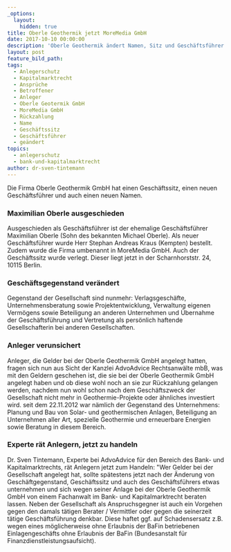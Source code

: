 ```yaml
---
_options:
  layout:
    hidden: true
title: Oberle Geothermik jetzt MoreMedia GmbH
date: 2017-10-10 00:00:00
description: 'Oberle Geothermik ändert Namen, Sitz und Geschäftsführer'
layout: post
feature_bild_path:
tags:
  - Anlegerschutz
  - Kapitalmarktrecht
  - Ansprüche
  - Betroffener
  - Anleger
  - Oberle Geotermik GmbH
  - MoreMedia GmbH
  - Rückzahlung
  - Name
  - Geschäftssitz
  - Geschäftsführer
  - geändert
topics:
  - anlegerschutz
  - bank-und-kapitalmarktrecht
author: dr-sven-tintemann
---
```



Die Firma Oberle Geothermik GmbH hat einen Geschäftssitz, einen neuen Geschäftsführer und auch einen neuen Namen.

### Maximilian Oberle ausgeschieden

Ausgeschieden als Geschäftsführer ist der ehemalige Geschäftsführer Maximilian Oberle (Sohn des bekannten Michael Oberle). Als neuer Geschäftsführer wurde Herr Stephan Andreas Kraus (Kempten) bestellt. Zudem wurde die Firma umbenannt in MoreMedia GmbH. Auch der Geschäftssitz wurde verlegt. Dieser liegt jetzt in der Scharnhorststr. 24, 10115 Berlin.

### Geschäftsgegenstand verändert

Gegenstand der Gesellschaft sind nunmehr: Verlagsgeschäfte, Unternehmensberatung sowie Projektentwicklung, Verwaltung eigenen Vermögens sowie Beteiligung an anderen Unternehmen und Übernahme der Geschäftsführung und Vertretung als persönlich haftende Gesellschafterin bei anderen Gesellschaften.

### Anleger verunsichert

Anleger, die Gelder bei der Oberle Geothermik GmbH angelegt hatten, fragen sich nun aus Sicht der Kanzlei AdvoAdvice Rechtsanwälte mbB, was mit den Geldern geschehen ist, die sie bei der Oberle Geothermik GmbH angelegt haben und ob diese wohl noch an sie zur Rückzahlung gelangen werden, nachdem nun wohl schon nach dem Geschäftszweck der Gesellschaft nicht mehr in Geothermie-Projekte oder ähnliches investiert wird. seit dem 22.11.2012 war nämlich der Gegenstand des Unternehmens: Planung und Bau von Solar- und geothermischen Anlagen, Beteiligung an Unternehmen aller Art, spezielle Geothermie und erneuerbare Energien sowie Beratung in diesem Bereich.

### Experte rät Anlegern, jetzt zu handeln

Dr. Sven Tintemann, Experte bei AdvoAdvice für den Bereich des Bank- und Kapitalmarktrechts, rät Anlegern jetzt zum Handeln: "Wer Gelder bei der Gesellschaft angelegt hat, sollte spätestens jetzt nach der Änderung von Geschäftgegenstand, Geschäftssitz und auch des Geschäftsführers etwas unternehmen und sich wegen seiner Anlage bei der Oberle Geothermik GmbH von einem Fachanwalt im Bank- und Kapitalmarktrecht beraten lassen. Neben der Gesellschaft als Anspruchsgegner ist auch ein Vorgehen gegen den damals tätigen Berater / Vermittler oder gegen die seinerzeit tätige Geschäftsführung denkbar. Diese haftet ggf. auf Schadensersatz z.B. wegen eines möglicherweise ohne Erlaubnis der BaFin betriebenen Einlagengeschäfts ohne Erlaubnis der BaFin (Bundesanstalt für Finanzdienstleistungsaufsicht).
